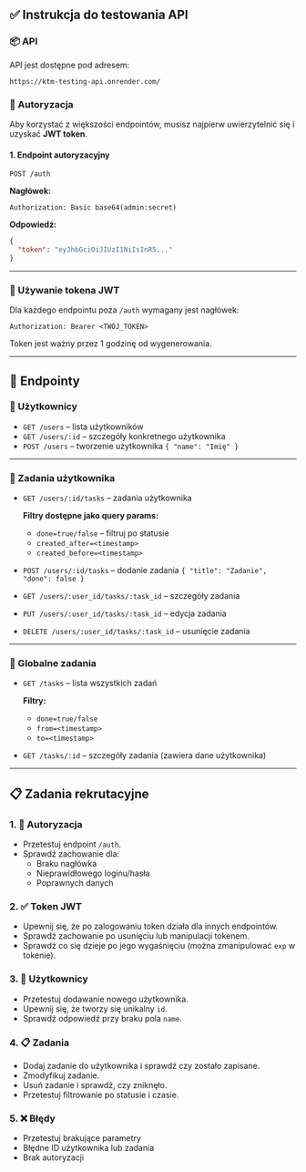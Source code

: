 ## ✅ Instrukcja do testowania API

### 📦 API
API jest dostępne pod adresem:

```
https://ktm-testing-api.onrender.com/
```

### 🔐 Autoryzacja

Aby korzystać z większości endpointów, musisz najpierw uwierzytelnić się i uzyskać **JWT token**.

#### 1. Endpoint autoryzacyjny

```
POST /auth
```

**Nagłówek:**

```
Authorization: Basic base64(admin:secret)
```

**Odpowiedź:**

```json
{
  "token": "eyJhbGciOiJIUzI1NiIsInR5..."
}
```

---

### 📌 Używanie tokena JWT

Dla każdego endpointu poza `/auth` wymagany jest nagłówek:

```
Authorization: Bearer <TWÓJ_TOKEN>
```

Token jest ważny przez 1 godzinę od wygenerowania.

---

## 📘 Endpointy

### 🔹 Użytkownicy

- `GET /users` – lista użytkowników
- `GET /users/:id` – szczegóły konkretnego użytkownika
- `POST /users` – tworzenie użytkownika `{ "name": "Imię" }`

---

### 🔹 Zadania użytkownika

- `GET /users/:id/tasks` – zadania użytkownika

  **Filtry dostępne jako query params:**

    - `done=true/false` – filtruj po statusie
    - `created_after=<timestamp>`
    - `created_before=<timestamp>`

- `POST /users/:id/tasks` – dodanie zadania `{ "title": "Zadanie", "done": false }`

- `GET /users/:user_id/tasks/:task_id` – szczegóły zadania

- `PUT /users/:user_id/tasks/:task_id` – edycja zadania

- `DELETE /users/:user_id/tasks/:task_id` – usunięcie zadania

---

### 🔹 Globalne zadania

- `GET /tasks` – lista wszystkich zadań

  **Filtry:**

    - `done=true/false`
    - `from=<timestamp>`
    - `to=<timestamp>`

- `GET /tasks/:id` – szczegóły zadania (zawiera dane użytkownika)

---

## 📋 Zadania rekrutacyjne

### 1. 🔐 Autoryzacja

- Przetestuj endpoint `/auth`.
- Sprawdź zachowanie dla:
    - Braku nagłówka
    - Nieprawidłowego loginu/hasła
    - Poprawnych danych

### 2. ✅ Token JWT

- Upewnij się, że po zalogowaniu token działa dla innych endpointów.
- Sprawdź zachowanie po usunięciu lub manipulacji tokenem.
- Sprawdź co się dzieje po jego wygaśnięciu (można zmanipulować `exp` w tokenie).

### 3. 👤 Użytkownicy

- Przetestuj dodawanie nowego użytkownika.
- Upewnij się, że tworzy się unikalny `id`.
- Sprawdź odpowiedź przy braku pola `name`.

### 4. 📋 Zadania

- Dodaj zadanie do użytkownika i sprawdź czy zostało zapisane.
- Zmodyfikuj zadanie.
- Usuń zadanie i sprawdź, czy zniknęło.
- Przetestuj filtrowanie po statusie i czasie.

### 5. ❌ Błędy

- Przetestuj brakujące parametry
- Błędne ID użytkownika lub zadania
- Brak autoryzacji

